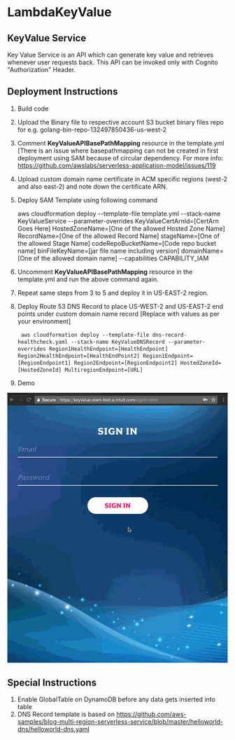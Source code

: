 # LambdaKeyValue

	
## KeyValue Service
Key Value Service is an API which can generate key value and retrieves whenever user requests back. This API can be invoked only with Cognito "Authorization" Header. 


## Deployment Instructions
1. Build code
2. Upload the Binary file to respective account S3 bucket binary files repo
		for e.g. golang-bin-repo-132497850436-us-west-2
3. Comment **KeyValueAPIBasePathMapping** resource in the template.yml [There is an issue where basepathmapping can not be created in first deployment using 	SAM because of circular dependency. For more info: https://github.com/awslabs/serverless-application-model/issues/119
4. Upload custom domain name certificate in ACM specific regions (west-2 and also east-2) and note down the certificate ARN.
5. Deploy SAM Template using following command


	aws cloudformation deploy --template-file template.yml --stack-name KeyValueService --parameter-overrides KeyValueCertArnId=[CertArn Goes Here] HostedZoneName=[One of the allowed Hosted Zone Name] RecordName=[One of the allowed Record Name] stageName=[One of the allowed Stage Name] codeRepoBucketName=[Code repo bucket name] binFileKeyName=[jar file name including version] domainName=[One of the allowed domain name] --capabilities CAPABILITY_IAM
	
6. Uncomment **KeyValueAPIBasePathMapping** resource in the template.yml and run the above command again.
7. Repeat same steps from 3 to 5 and deploy it in US-EAST-2 region.
8. Deploy Route 53 DNS Record to place US-WEST-2 and US-EAST-2 end points under custom domain name record [Replace with values as per your environment]

		aws cloudformation deploy --template-file dns-record-healthcheck.yaml --stack-name KeyValueDNSRecord --parameter-overrides Region1HealthEndpoint=[HealthEndpoint] Region2HealthEndpoint=[HealthEndPoint2] Region1Endpoint=[RegionEndpoint1] Region2Endpoint=[RegionEndpoint2] HostedZoneId=[HostedZoneId] MultiregionEndpoint=[URL]

9. Demo

<img src='keyvalue_gif.gif' title='Demo' width='' alt='Login Video Walkthrough' />

## Special Instructions
1. Enable GlobalTable on DynamoDB before any data gets inserted into table
2. DNS Record template is based on https://github.com/aws-samples/blog-multi-region-serverless-service/blob/master/helloworld-dns/helloworld-dns.yaml
	
	
